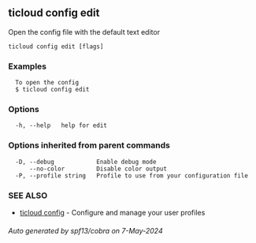 ## ticloud config edit

Open the config file with the default text editor

```
ticloud config edit [flags]
```

### Examples

```
  To open the config
  $ ticloud config edit
```

### Options

```
  -h, --help   help for edit
```

### Options inherited from parent commands

```
  -D, --debug            Enable debug mode
      --no-color         Disable color output
  -P, --profile string   Profile to use from your configuration file
```

### SEE ALSO

* [ticloud config](ticloud_config.md)	 - Configure and manage your user profiles

###### Auto generated by spf13/cobra on 7-May-2024

